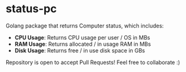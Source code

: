 # status-pc

Golang package that returns Computer status, which includes:

- **CPU Usage**: Returns CPU usage per user / OS in MBs
- **RAM Usage**: Returns allocated / in usage RAM in MBs
- **Disk Usage**: Returns free / in use disk space in GBs
  
 Repository is open to accept Pull Requests! Feel free to collaborate :)


